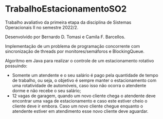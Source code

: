 # TrabalhoEstacionamentoSO2
Trabalho avaliativo da primeira etapa da disciplina de Sistemas Operacionais II no semestre 2022/2.

Desenvolvido por Bernardo D. Tomasi e Camila F. Barcellos.

Implementação de um problema de programação concorrente com sincronização de threads por monitores/semáforos e BlockingQueue.

Algoritmo em Java para realizar o controle de um estacionamento rotativo possuindo:
- Somente um atendente e o seu salário é pago pela quantidade de tempo de 
trabalho, ou seja, o objetivo é sempre manter o estacionamento com uma 
rotatividade de automóveis, caso isso não ocorra o atendente dorme e não recebe o seu
salário;
- 12 vagas de garagem, quando um novo cliente chega o atendente deve encontrar
uma vaga de estacionamento e caso este estiver cheio o cliente deve ir embora. Caso 
um novo cliente chegue enquanto o atendente estiver em atendimento esse novo cliente
deve aguardar.
